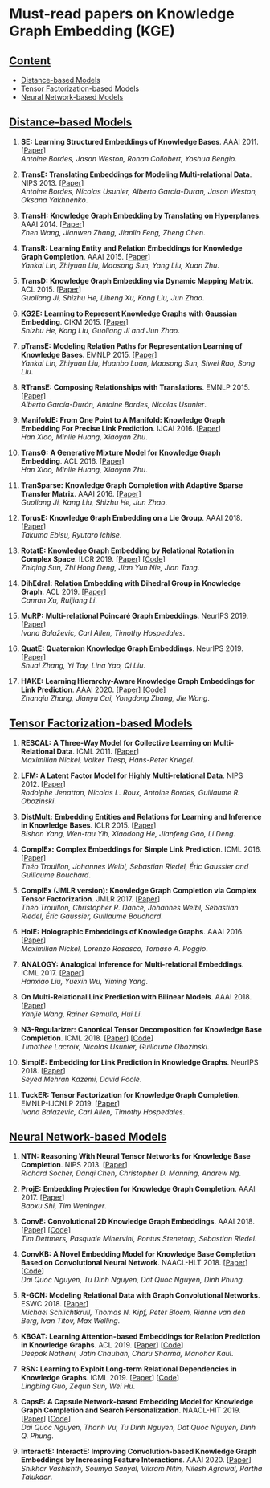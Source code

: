 # Must-read papers on Knowledge Graph Embedding (KGE)

## [Content](#content)
- <a href="#distance-based-models">Distance-based Models</a>
- <a href="#tensor-factorization-based-models">Tensor Factorization-based Models</a>
- <a href="#neural-network-based-models">Neural Network-based Models</a>



## [Distance-based Models](#content)
1. **SE:** **Learning Structured Embeddings of Knowledge Bases**. AAAI 2011. [[Paper](https://www.aaai.org/ocs/index.php/AAAI/AAAI11/paper/viewFile/3659/3898)]  
    *Antoine Bordes, Jason Weston, Ronan Collobert, Yoshua Bengio*.

1. **TransE:** **Translating Embeddings for Modeling Multi-relational Data**. NIPS 2013. [[Paper](https://papers.nips.cc/paper/5071-translating-embeddings-for-modeling-multi-relational-data)]  
    *Antoine Bordes, Nicolas Usunier, Alberto Garcia-Duran, Jason Weston, Oksana Yakhnenko*.

1. **TransH:** **Knowledge Graph Embedding by Translating on Hyperplanes**. AAAI 2014. [[Paper](https://www.aaai.org/ocs/index.php/AAAI/AAAI14/paper/view/8531)]  
    *Zhen Wang, Jianwen Zhang, Jianlin Feng, Zheng Chen*.

1. **TransR:** **Learning Entity and Relation Embeddings for Knowledge Graph Completion**. AAAI 2015. [[Paper](https://www.aaai.org/ocs/index.php/AAAI/AAAI15/paper/viewFile/9571/9523)]  
    *Yankai Lin, Zhiyuan Liu, Maosong Sun, Yang Liu, Xuan Zhu*.

1. **TransD:** **Knowledge Graph Embedding via Dynamic Mapping Matrix**. ACL 2015. [[Paper](https://www.aclweb.org/anthology/P15-1067.pdf)]  
    *Guoliang Ji, Shizhu He, Liheng Xu, Kang Liu, Jun Zhao*.

1. **KG2E:** **Learning to Represent Knowledge Graphs with Gaussian Embedding**. CIKM 2015. [[Paper](http://www.nlpr.ia.ac.cn/cip/~liukang/liukangPageFile/Learning%20to%20Represent%20Knowledge%20Graphs%20with%20Gaussian%20Embedding.pdf)]  
    *Shizhu He, Kang Liu, Guoliang Ji and Jun Zhao*.

1. **pTransE:** **Modeling Relation Paths for Representation Learning of Knowledge Bases**. EMNLP 2015. [[Paper](https://www.aclweb.org/anthology/D15-1082/)]  
    *Yankai Lin, Zhiyuan Liu, Huanbo Luan, Maosong Sun, Siwei Rao, Song Liu*.

1. **RTransE:** **Composing Relationships with Translations**. EMNLP 2015. [[Paper](https://www.aclweb.org/anthology/D15-1034.pdf)]  
    *Alberto García-Durán, Antoine Bordes, Nicolas Usunier*.

1. **ManifoldE:** **From One Point to A Manifold: Knowledge Graph Embedding For Precise Link Prediction**. IJCAI 2016. [[Paper](https://arxiv.org/pdf/1512.04792.pdf)]  
    *Han Xiao, Minlie Huang, Xiaoyan Zhu*.

1. **TransG:** **A Generative Mixture Model for Knowledge Graph Embedding**. ACL 2016. [[Paper](https://www.aclweb.org/anthology/P16-1219.pdf)]  
    *Han Xiao, Minlie Huang, Xiaoyan Zhu*.

1. **TranSparse:** **Knowledge Graph Completion with Adaptive Sparse Transfer Matrix**. AAAI 2016. [[Paper](https://www.aaai.org/ocs/index.php/AAAI/AAAI16/paper/view/11982/11693)]  
    *Guoliang Ji, Kang Liu, Shizhu He, Jun Zhao*.

1. **TorusE:** **Knowledge Graph Embedding on a Lie Group**. AAAI 2018. [[Paper](https://aaai.org/ocs/index.php/AAAI/AAAI18/paper/viewFile/16227/15885)]  
    *Takuma Ebisu, Ryutaro Ichise*.

1. **RotatE:** **Knowledge Graph Embedding by Relational Rotation in Complex Space**. ILCR 2019. [[Paper](https://openreview.net/forum?id=HkgEQnRqYQ)]  [[Code](https://github.com/DeepGraphLearning/KnowledgeGraphEmbedding)]  
    *Zhiqing Sun, Zhi Hong Deng, Jian Yun Nie, Jian Tang*.

1. **DihEdral:** **Relation Embedding with Dihedral Group in Knowledge Graph**. ACL 2019. [[Paper](https://arxiv.org/pdf/1906.00687.pdf)]  
    *Canran Xu, Ruijiang Li*.

1. **MuRP:** **Multi-relational Poincaré Graph Embeddings**. NeurIPS 2019. [[Paper](https://papers.nips.cc/paper/8696-multi-relational-poincare-graph-embeddings.pdf)]  
    *Ivana Balaževic, Carl Allen, Timothy Hospedales*.

1. **QuatE:** **Quaternion Knowledge Graph Embeddings**. NeurIPS 2019. [[Paper](https://papers.nips.cc/paper/8541-quaternion-knowledge-graph-embeddings.pdf)]  
    *Shuai Zhang, Yi Tay, Lina Yao, Qi Liu*.

1. **HAKE:** **Learning Hierarchy-Aware Knowledge Graph Embeddings for Link Prediction**. AAAI 2020. [[Paper](https://arxiv.org/abs/1911.09419)] [[Code](https://github.com/MIRALab-USTC/KGE-HAKE)]  
    *Zhanqiu Zhang, Jianyu Cai, Yongdong Zhang, Jie Wang*.

## [Tensor Factorization-based Models](#content)
1. **RESCAL:** **A Three-Way Model for Collective Learning on Multi-Relational Data**. ICML 2011. [[Paper](http://www.icml-2011.org/papers/438_icmlpaper.pdf)]  
    *Maximilian Nickel, Volker Tresp, Hans-Peter Kriegel*.

1. **LFM:** **A Latent Factor Model for Highly Multi-relational Data**. NIPS 2012. [[Paper](http://papers.nips.cc/paper/4744-a-latent-factor-model-for-highly-multi-relational-data.pdf)]  
    *Rodolphe Jenatton, Nicolas L. Roux, Antoine Bordes, Guillaume R. Obozinski*.

1. **DistMult:** **Embedding Entities and Relations for Learning and Inference in Knowledge Bases**. ICLR 2015. [[Paper](https://arxiv.org/abs/1412.6575)]  
    *Bishan Yang, Wen-tau Yih, Xiaodong He, Jianfeng Gao, Li Deng*.

1. **ComplEx:** **Complex Embeddings for Simple Link Prediction**. ICML 2016. [[Paper](http://proceedings.mlr.press/v48/trouillon16.pdf)]  
    *Théo Trouillon, Johannes Welbl, Sebastian Riedel, Éric Gaussier and Guillaume Bouchard*.

1. **ComplEx (JMLR version):** **Knowledge Graph Completion via Complex Tensor Factorization**. JMLR 2017. [[Paper](https://arxiv.org/pdf/1702.06879.pdf)]  
    *Théo Trouillon, Christopher R. Dance, Johannes Welbl, Sebastian Riedel, Éric Gaussier, Guillaume Bouchard*.

1. **HolE:** **Holographic Embeddings of Knowledge Graphs**. AAAI 2016. [[Paper](https://www.aaai.org/ocs/index.php/AAAI/AAAI16/paper/viewFile/12484/11828)]  
    *Maximilian Nickel, Lorenzo Rosasco, Tomaso A. Poggio*.

1. **ANALOGY:** **Analogical Inference for Multi-relational Embeddings**. ICML 2017. [[Paper](https://arxiv.org/pdf/1705.02426.pdf)]  
    *Hanxiao Liu, Yuexin Wu, Yiming Yang*.

1. **On Multi-Relational Link Prediction with Bilinear Models**. AAAI 2018. [[Paper](https://aaai.org/ocs/index.php/AAAI/AAAI18/paper/viewFile/16900/16722)]  
    *Yanjie Wang, Rainer Gemulla, Hui Li*.

1. **N3-Regularizer:** **Canonical Tensor Decomposition for Knowledge Base Completion**. ICML 2018. [[Paper](https://arxiv.org/pdf/1806.07297.pdf)] [[Code](https://github.com/facebookresearch/kbc)]  
    *Timothée Lacroix, Nicolas Usunier, Guillaume Obozinski*.

1. **SimplE:** **Embedding for Link Prediction in Knowledge Graphs**. NeurIPS 2018. [[Paper](https://www.cs.ubc.ca/~poole/papers/Kazemi_Poole_SimplE_NIPS_2018.pdf)]  
    *Seyed Mehran Kazemi, David Poole*.

1. **TuckER:** **Tensor Factorization for Knowledge Graph Completion**. EMNLP-IJCNLP 2019. [[Paper](https://www.aclweb.org/anthology/D19-1522/)]  
    *Ivana Balazevic, Carl Allen, Timothy Hospedales*.

## [Neural Network-based Models](#content)
1. **NTN:** **Reasoning With Neural Tensor Networks for Knowledge Base Completion**. NIPS 2013. [[Paper](http://papers.nips.cc/paper/5028-reasoning-with-neural-tensor-networks-for-knowledge-base-completion.pdf)]  
    *Richard Socher, Danqi Chen, Christopher D. Manning, Andrew Ng*.

1. **ProjE:** **Embedding Projection for Knowledge Graph Completion**. AAAI 2017. [[Paper](https://arxiv.org/pdf/1611.05425.pdf)]  
    *Baoxu Shi, Tim Weninger*.

1. **ConvE:** **Convolutional 2D Knowledge Graph Embeddings**. AAAI 2018. [[Paper](https://aaai.org/ocs/index.php/AAAI/AAAI18/paper/viewFile/17366/15884)] [[Code](https://github.com/TimDettmers/ConvE)]  
    *Tim Dettmers, Pasquale Minervini, Pontus Stenetorp, Sebastian Riedel*.

1. **ConvKB:** **A Novel Embedding Model for Knowledge Base Completion Based on Convolutional Neural Network**. NAACL-HLT 2018. [[Paper](https://www.aclweb.org/anthology/N18-2053/)] [[Code](https://github.com/daiquocnguyen/ConvKB)]  
    *Dai Quoc Nguyen, Tu Dinh Nguyen, Dat Quoc Nguyen, Dinh Phung*.

1. **R-GCN:** **Modeling Relational Data with Graph Convolutional Networks**. ESWC 2018. [[Paper](https://arxiv.org/pdf/1703.06103.pdf)]  
    *Michael Schlichtkrull, Thomas N. Kipf, Peter Bloem, Rianne van den Berg, Ivan Titov, Max Welling*.

1. **KBGAT:** **Learning Attention-based Embeddings for Relation Prediction in Knowledge Graphs**. ACL 2019. [[Paper](https://arxiv.org/pdf/1906.01195.pdf)] [[Code](https://github.com/deepakn97/relationPrediction)]  
    *Deepak Nathani, Jatin Chauhan, Charu Sharma, Manohar Kaul*.

1. **RSN:** **Learning to Exploit Long-term Relational Dependencies in Knowledge Graphs**. ICML 2019. [[Paper](http://proceedings.mlr.press/v97/guo19c/guo19c.pdf)] [[Code](https://github.com/nju-websoft/RSN)]  
    *Lingbing Guo, Zequn Sun, Wei Hu*.

1. **CapsE:** **A Capsule Network-based Embedding Model for Knowledge Graph Completion and Search Personalization**. NAACL-HIT 2019. [[Paper](https://www.aclweb.org/anthology/N19-1226/)] [[Code](https://github.com/daiquocnguyen/CapsE)]  
    *Dai Quoc Nguyen, Thanh Vu, Tu Dinh Nguyen, Dat Quoc Nguyen, Dinh Q. Phung*.

1. **InteractE:** **InteractE: Improving Convolution-based Knowledge Graph Embeddings by Increasing Feature Interactions**. AAAI 2020. [[Paper](https://arxiv.org/pdf/1911.00219.pdf)]    
    *Shikhar Vashishth, Soumya Sanyal, Vikram Nitin, Nilesh Agrawal, Partha Talukdar*.

